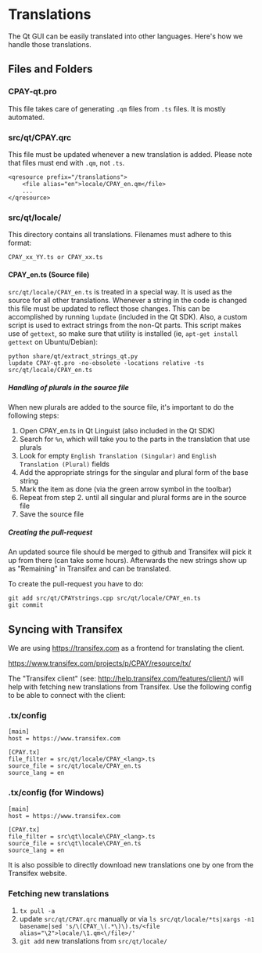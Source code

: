 Translations
============

The Qt GUI can be easily translated into other languages. Here's how we
handle those translations.

Files and Folders
-----------------

### CPAY-qt.pro

This file takes care of generating `.qm` files from `.ts` files. It is mostly
automated.

### src/qt/CPAY.qrc

This file must be updated whenever a new translation is added. Please note that
files must end with `.qm`, not `.ts`.

    <qresource prefix="/translations">
        <file alias="en">locale/CPAY_en.qm</file>
        ...
    </qresource>

### src/qt/locale/

This directory contains all translations. Filenames must adhere to this format:

    CPAY_xx_YY.ts or CPAY_xx.ts

#### CPAY_en.ts (Source file)

`src/qt/locale/CPAY_en.ts` is treated in a special way. It is used as the
source for all other translations. Whenever a string in the code is changed
this file must be updated to reflect those changes. This can be accomplished
by running `lupdate` (included in the Qt SDK). Also, a custom script is used
to extract strings from the non-Qt parts. This script makes use of `gettext`,
so make sure that utility is installed (ie, `apt-get install gettext` on 
Ubuntu/Debian):

    python share/qt/extract_strings_qt.py
    lupdate CPAY-qt.pro -no-obsolete -locations relative -ts src/qt/locale/CPAY_en.ts
    
##### Handling of plurals in the source file

When new plurals are added to the source file, it's important to do the following steps:

1. Open CPAY_en.ts in Qt Linguist (also included in the Qt SDK)
2. Search for `%n`, which will take you to the parts in the translation that use plurals
3. Look for empty `English Translation (Singular)` and `English Translation (Plural)` fields
4. Add the appropriate strings for the singular and plural form of the base string
5. Mark the item as done (via the green arrow symbol in the toolbar)
6. Repeat from step 2. until all singular and plural forms are in the source file
7. Save the source file

##### Creating the pull-request

An updated source file should be merged to github and Transifex will pick it
up from there (can take some hours). Afterwards the new strings show up as "Remaining"
in Transifex and can be translated.

To create the pull-request you have to do:

    git add src/qt/CPAYstrings.cpp src/qt/locale/CPAY_en.ts
    git commit

Syncing with Transifex
----------------------

We are using https://transifex.com as a frontend for translating the client.

https://www.transifex.com/projects/p/CPAY/resource/tx/

The "Transifex client" (see: http://help.transifex.com/features/client/)
will help with fetching new translations from Transifex. Use the following
config to be able to connect with the client:

### .tx/config

    [main]
    host = https://www.transifex.com

    [CPAY.tx]
    file_filter = src/qt/locale/CPAY_<lang>.ts
    source_file = src/qt/locale/CPAY_en.ts
    source_lang = en
    
### .tx/config (for Windows)

    [main]
    host = https://www.transifex.com

    [CPAY.tx]
    file_filter = src\qt\locale\CPAY_<lang>.ts
    source_file = src\qt\locale\CPAY_en.ts
    source_lang = en

It is also possible to directly download new translations one by one from the Transifex website.

### Fetching new translations

1. `tx pull -a`
2. update `src/qt/CPAY.qrc` manually or via
   `ls src/qt/locale/*ts|xargs -n1 basename|sed 's/\(CPAY_\(.*\)\).ts/<file alias="\2">locale/\1.qm<\/file>/'`
3. `git add` new translations from `src/qt/locale/`
